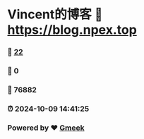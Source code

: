 # Vincent的博客 :link: https://blog.npex.top 
### :page_facing_up: [22](https://blog.npex.top/tag.html) 
### :speech_balloon: 0 
### :hibiscus: 76882 
### :alarm_clock: 2024-10-09 14:41:25 
### Powered by :heart: [Gmeek](https://github.com/Meekdai/Gmeek)
